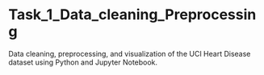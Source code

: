 # Task_1_Data_cleaning_Preprocessing
Data cleaning, preprocessing, and visualization of the UCI Heart Disease dataset using Python and Jupyter Notebook.
